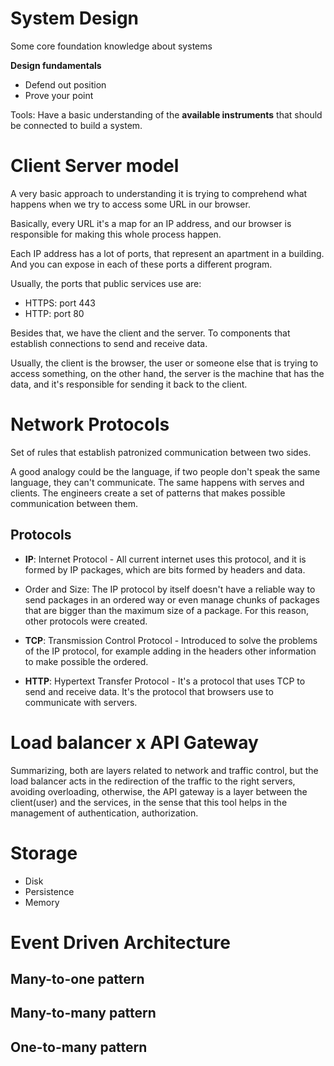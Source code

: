 # System Design

Some core foundation knowledge about systems

**Design fundamentals**

- Defend out position
- Prove your point

Tools: Have a basic understanding of the **available instruments** that should be connected to build a system.

# Client Server model

A very basic approach to understanding it is trying to comprehend what happens when we try to access some URL in our browser.

Basically, every URL it's a map for an IP address, and our browser is responsible for making this whole process happen.

Each IP address has a lot of ports, that represent an apartment in a building. And you can expose in each of these ports a different program.

Usually, the ports that public services use are:

- HTTPS: port 443
- HTTP: port 80

Besides that, we have the client and the server. To components that establish connections to send and receive data.

Usually, the client is the browser, the user or someone else that is trying to access something, on the other hand, the server is the machine that has the data, and it's responsible for sending it back to the client.

# Network Protocols

Set of rules that establish patronized communication between two sides.

A good analogy could be the language, if two people don't speak the same language, they can't communicate. The same happens with serves and clients. The engineers create a set of patterns that makes possible communication between them.

## Protocols

- **IP**: Internet Protocol - All current internet uses this protocol, and it is formed by IP packages, which are bits formed by headers and data.

- Order and Size: The IP protocol by itself doesn't have a reliable way to send packages in an ordered way or even manage chunks of packages that are bigger than the maximum size of a package. For this reason, other protocols were created.

- **TCP**: Transmission Control Protocol - Introduced to solve the problems of the IP protocol, for example adding in the headers other information to make possible the ordered.

- **HTTP**: Hypertext Transfer Protocol - It's a protocol that uses TCP to send and receive data. It's the protocol that browsers use to communicate with servers.

# Load balancer x API Gateway

Summarizing, both are layers related to network and traffic control, but the load balancer acts in the redirection of the traffic to the right servers, avoiding overloading, otherwise, the API gateway is a layer between the client(user) and the services, in the sense that this tool helps in the management of authentication, authorization.

# Storage

- Disk
- Persistence
- Memory

# Event Driven Architecture

## Many-to-one pattern

## Many-to-many pattern

## One-to-many pattern
